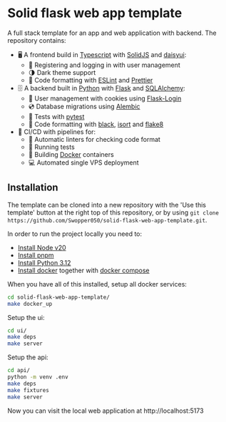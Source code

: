# Solid flask web app template
A full stack template for an app and web application with backend. The repository contains:
 - 🖥️ A frontend build in [Typescript](https://www.typescriptlang.org/) with [SolidJS](https://www.solidjs.com/) and [daisyui](https://daisyui.com/):
   - 🪪 Registering and logging in with user management
   - 🌗 Dark theme support
   - 📝 Code formatting with [ESLint](https://eslint.org/) and [Prettier](https://prettier.io/)
 - 🗄️ A backend built in [Python](https://www.python.org/) with [Flask](https://flask.palletsprojects.com/en/3.0.x/) and [SQLAlchemy](https://www.sqlalchemy.org/):
   - 🧍 User management with cookies using [Flask-Login](https://flask-login.readthedocs.io/en/latest/)
   - 💿 Database migrations using [Alembic](https://alembic.sqlalchemy.org/en/latest/)
   - 🧪 Tests with [pytest](https://docs.pytest.org/en/stable/)
   - 📝 Code formatting with [black](https://github.com/psf/black), [isort](https://pycqa.github.io/isort/) and [flake8](https://flake8.pycqa.org/en/latest/)
 - 🚀 CI/CD with pipelines for:
   - 📝 Automatic linters for checking code format
   - 🧪 Running tests
   - 🐳 Building [Docker](https://www.docker.com/) containers
   - 💻 Automated single VPS deployment


## Installation
The template can be cloned into a new repository with the 'Use this template' button at the right top of this repository, or by using `git clone https://github.com/Swopper050/solid-flask-web-app-template.git`.

In order to run the project locally you need to:
  * [Install Node v20](https://nodejs.org/en/download/package-manager)
  * [Install pnpm](https://pnpm.io/installation)
  * [Install Python 3.12](https://www.python.org/downloads/)
  * [Install docker](https://docs.docker.com/engine/install/) together with [docker compose](https://docs.docker.com/compose/)

When you have all of this installed, setup all docker services:

```bash
cd solid-flask-web-app-template/
make docker_up
```

Setup the ui:
```bash
cd ui/
make deps
make server
```

Setup the api:
```bash
cd api/
python -m venv .env
make deps
make fixtures
make server
```

Now you can visit the local web application at http://localhost:5173
